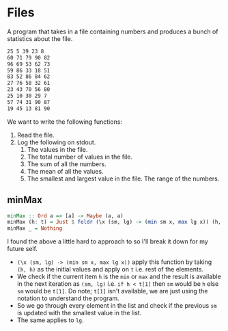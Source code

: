 # Files

A program that takes in a file containing numbers and produces a bunch of statistics about the file.

```txt
25 5 39 23 8
60 71 79 90 82
96 69 53 62 73
59 86 33 18 51
83 52 86 84 62
27 76 58 32 61
23 43 70 56 80
25 10 30 29 7
57 74 31 90 87
19 45 13 81 90
```

We want to write the following functions:

1. Read the file.
2. Log the following on stdout.
    1. The values in the file.
    2. The total number of values in the file.
    3. The sum of all the numbers.
    4. The mean of all the values.
    5. The smallest and largest value in the file. The range of the numbers.

## minMax

```haskell
minMax :: Ord a => [a] -> Maybe (a, a)
minMax (h: t) = Just $ foldr (\x (sm, lg) -> (min sm x, max lg x)) (h, h) t
minMax _ = Nothing
```
I found the above a little hard to approach to so I'll break it down for my future self.

- `(\x (sm, lg) -> (min sm x, max lg x))` apply this function by taking `(h, h)` as the initial values and apply on `t` i.e. rest of the elements.
- We check if the current item `h` is the `min` or `max` and the result is available in the next iteration as `(sm, lg)` i.e. `if h < t[1]` then `sm` would be `h` else `sm` would be `t[1]`. Do note; `t[1]` isn't available, we are just using the notation to understand the program.
- So we go through every element in the list and check if the previous `sm` is updated with the smallest value in the list.
- The same applies to `lg`.
